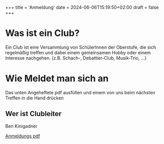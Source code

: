+++
title = 'Anmeldung'
date = 2024-06-06T15:19:50+02:00
draft = false
+++

# Was ist ein Club?
Ein Club ist eine Versammlung von SchülerInnen der Oberstufe, die sich
regelmäßig treffen und dabei einem gemeinsamen Hobby oder einem Interesse
nachgehen. (z.B. Schach-, Debattier-Club, Musik-Trio, …)

# Wie Meldet man sich an
Das unten Angeheftete pdf ausfüllen und einem von uns beim nächsten Treffen in die Hand drücken
## Wer ist Clubleiter
Ben Kinigadner

[Anmeldungs pdf](CLUBS_ANMELDUNG.pdf)
